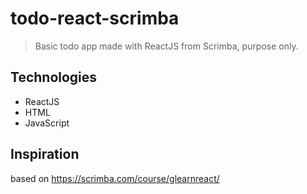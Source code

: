 # todo-react-scrimba
> Basic todo app made with ReactJS from Scrimba, purpose only.

## Technologies
* ReactJS
* HTML
* JavaScript

## Inspiration
based on https://scrimba.com/course/glearnreact/

